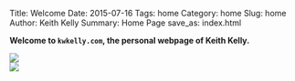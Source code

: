 Title: Welcome
Date: 2015-07-16
Tags: home
Category: home
Slug: home
Author: Keith Kelly
Summary: Home Page
save_as: index.html

**Welcome to ``kwkelly.com``, the personal webpage of Keith Kelly.**


<div class="col-xs-12 col-sm-12 col-md-6 col-lg-6 col-xl-4 thumb">
<a href="../../../../../images/networks/whole_map.png" ><img class="img-responsive center-block" src="../../../../../images/networks/whole_mapt.png"></img></a>
</div>
<div class="col-xs-12 col-sm-12 col-md-6 col-lg-6 col-xl-4 thumb">
<a href="../../../../../images/networks/zoom.png" ><img class="img-responsive center-block" src="../../../../../images/networks/zoomt.png"></img></a>
</div>

